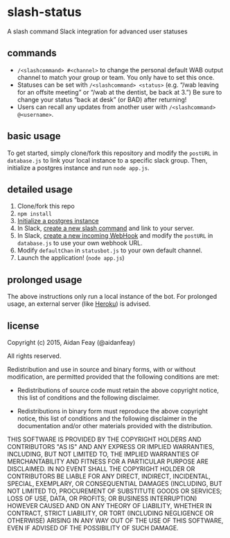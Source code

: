 # slash-status
A slash command Slack integration for advanced user statuses
## commands 
* `/<slashcommand> #<channel>` to change the personal default WAB output channel to match your group or team. You only have to set this once.
* Statuses can be set with `/<slashcommand> <status>` (e.g. “/wab leaving for an offsite meeting” or “/wab at the dentist, be back at 3.”) Be sure to change your status “back at desk” (or BAD) after returning!
* Users can recall any updates from another user with `/<slashcommand> @<username>`.

## basic usage
To get started, simply clone/fork this repository and modify the `postURL` in `database.js` to link your local instance to a specific slack group. Then, initialize a postgres instance and run `node app.js`.
## detailed usage
1. Clone/fork this repo
2. `npm install`
3. [Initialize a postgres instance](https://serversforhackers.com/using-postgresql)
4. In Slack, [create a new slash command](http://slack.com/services/new/slash-commands) and link to your server.
5. In Slack, [create a new incoming WebHook](http://slack.com/services/new/incoming-webhook) and modify the `postURL` in `database.js` to use your own webhook URL.
6. Modify `defaultChan` in `statusbot.js` to your own default channel.
7. Launch the application! (`node app.js`)

## prolonged usage
The above instructions only run a local instance of the bot. For prolonged usage, an external server (like [Heroku](http://heroku.com)) is advised.

## license
Copyright (c) 2015, Aidan Feay (@aidanfeay)

All rights reserved.

Redistribution and use in source and binary forms, with or without
modification, are permitted provided that the following conditions are met:

* Redistributions of source code must retain the above copyright notice, this
  list of conditions and the following disclaimer.

* Redistributions in binary form must reproduce the above copyright notice,
  this list of conditions and the following disclaimer in the documentation
  and/or other materials provided with the distribution.

THIS SOFTWARE IS PROVIDED BY THE COPYRIGHT HOLDERS AND CONTRIBUTORS "AS IS"
AND ANY EXPRESS OR IMPLIED WARRANTIES, INCLUDING, BUT NOT LIMITED TO, THE
IMPLIED WARRANTIES OF MERCHANTABILITY AND FITNESS FOR A PARTICULAR PURPOSE ARE
DISCLAIMED. IN NO EVENT SHALL THE COPYRIGHT HOLDER OR CONTRIBUTORS BE LIABLE
FOR ANY DIRECT, INDIRECT, INCIDENTAL, SPECIAL, EXEMPLARY, OR CONSEQUENTIAL
DAMAGES (INCLUDING, BUT NOT LIMITED TO, PROCUREMENT OF SUBSTITUTE GOODS OR
SERVICES; LOSS OF USE, DATA, OR PROFITS; OR BUSINESS INTERRUPTION) HOWEVER
CAUSED AND ON ANY THEORY OF LIABILITY, WHETHER IN CONTRACT, STRICT LIABILITY,
OR TORT (INCLUDING NEGLIGENCE OR OTHERWISE) ARISING IN ANY WAY OUT OF THE USE
OF THIS SOFTWARE, EVEN IF ADVISED OF THE POSSIBILITY OF SUCH DAMAGE.
